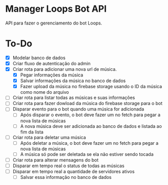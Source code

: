 # Manager Loops Bot API

API para fazer o gerenciamento do bot Loops.

# To-Do

- [x] Modelar banco de dados
- [x] Criar fluxo de autenticação do admin
- [x] Criar rota para adicionar uma nova url de música.
  - [x] Pegar informações da música
  - [x] Salvar informações da música no banco de dados
  - [x] Fazer upload da música no firebase storage usando o ID da música como nome do arquivo
- [ ] Criar rota para listar todas as músicas e suas informações
- [ ] Criar rota para fazer dowload da música do firebase storage para o bot
- [ ] Disparar evento para o bot quando uma música for adicionada
  - [ ] Após disparar o evento, o bot deve fazer um no fetch para pegar a nova lista de músicas
  - [ ] A nova música deve ser adicionada ao banco de dados e listada ao fim da lista
- [ ] Criar rota para deletar uma música
  - [ ] Após deletar a música, o bot deve fazer um no fetch para pegar a nova lista de músicas
  - [ ] A música só pode ser deletada se ela não estiver sendo tocada
- [ ] Criar rota para alterar mensagens do bot
- [ ] Disparar em tempo real o status de todas as músicas
- [ ] Disparar em tempo real a quantidade de servidores ativos
  - [ ] Salvar essa informação no banco de dados
